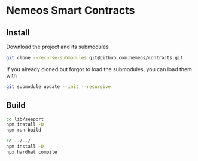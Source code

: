 # Nemeos Smart Contracts

## Install

Download the project and its submodules

```bash
git clone --recurse-submodules git@github.com:nemeos/contracts.git
```

If you already cloned but forgot to load the submodules, you can load them with

```bash
git submodule update --init --recursive
```

## Build

```bash
cd lib/seaport
npm install -D
npm run build

cd ../../
npm install -D
npx hardhat compile
```
